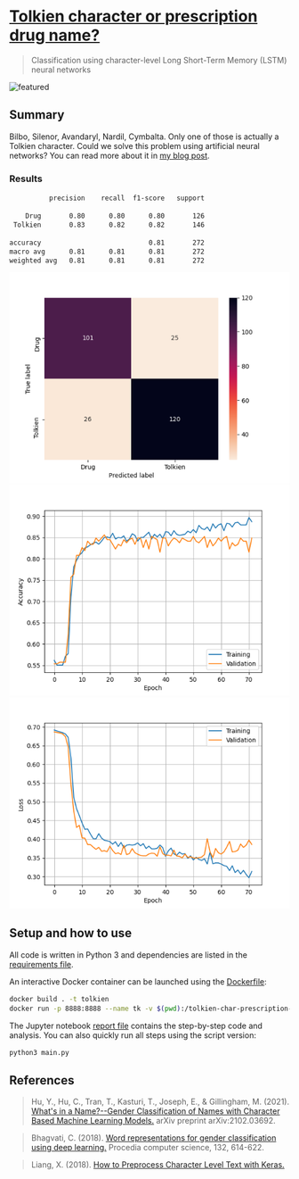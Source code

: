 # [Tolkien character or prescription drug name?](https://gbnegrini.com/post/tolkien-character-prescription-keras-lstm-neural-networks/)
>Classification using character-level Long Short-Term Memory (LSTM) neural networks

![featured](https://i.ibb.co/MNYnQXF/featured.png)

## Summary

Bilbo, Silenor, Avandaryl, Nardil, Cymbalta. Only one of those is actually a Tolkien character. Could we solve this problem using artificial neural networks?
You can read more about it in [my blog post](https://gbnegrini.com/post/tolkien-character-prescription-keras-lstm-neural-networks/).

### Results

              precision    recall  f1-score   support

        Drug       0.80      0.80      0.80       126
     Tolkien       0.83      0.82      0.82       146

    accuracy                           0.81       272
    macro avg      0.81      0.81      0.81       272
    weighted avg   0.81      0.81      0.81       272


![cm](results/Confusion_Matrix.png)
![acc](results/Accuracy.png)
![loss](results/Loss.png)

## Setup and how to use
All code is written in Python 3 and dependencies are listed in the [requirements file](requirements.txt).

An interactive Docker container can be launched using the [Dockerfile](Dockerfile):

```bash
docker build . -t tolkien
docker run -p 8888:8888 --name tk -v $(pwd):/tolkien-char-prescription-drug -it tolkien bash
```

The Jupyter notebook [report file](report.ipynb) contains the step-by-step code and analysis. You can also quickly run all steps using the script version:

```bash
python3 main.py
```

## References

>Hu, Y., Hu, C., Tran, T., Kasturi, T., Joseph, E., & Gillingham, M. (2021). [What's in a Name?--Gender Classification of Names with Character Based Machine Learning Models.](https://arxiv.org/pdf/2102.03692.pdf) arXiv preprint arXiv:2102.03692.

>Bhagvati, C. (2018). [Word representations for gender classification using deep learning.](https://www.sciencedirect.com/science/article/pii/S1877050918307476) Procedia computer science, 132, 614-622.

>Liang, X. (2018). [How to Preprocess Character Level Text with Keras.](https://towardsdatascience.com/how-to-preprocess-character-level-text-with-keras-349065121089)
